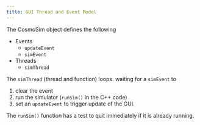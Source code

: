 ```yaml
---
title: GUI Thread and Event Model
---
```


The CosmoSim object defines the following
+ Events
    + `updateEvent`
    + `simEvent`
+ Threads
    + `simThread`


The `simThread` (thread and function) loops. waiting for a `simEvent` 
to
1.  clear the event
2.  run the simulator (`runSim()` in the C++ code)
3.  set an `updateEvent` to trigger update of the GUI.

The `runSim()` function has a test to quit immediately if
it is already running.


